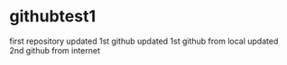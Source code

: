# githubtest1
first repository
updated 1st github
updated 1st github from local
updated 2nd github from internet
